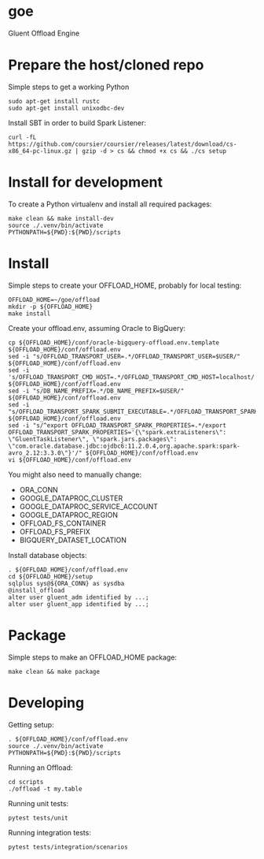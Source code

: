 # goe
Gluent Offload Engine

# Prepare the host/cloned repo
Simple steps to get a working Python
```
sudo apt-get install rustc
sudo apt-get install unixodbc-dev
```
Install SBT in order to build Spark Listener:
```
curl -fL https://github.com/coursier/coursier/releases/latest/download/cs-x86_64-pc-linux.gz | gzip -d > cs && chmod +x cs && ./cs setup
```

# Install for development
To create a Python virtualenv and install all required packages:
```
make clean && make install-dev
source ./.venv/bin/activate
PYTHONPATH=${PWD}:${PWD}/scripts
```

# Install
Simple steps to create your OFFLOAD_HOME, probably for local testing:
```
OFFLOAD_HOME=~/goe/offload
mkdir -p ${OFFLOAD_HOME}
make install
```

Create your offload.env, assuming Oracle to BigQuery:
```
cp ${OFFLOAD_HOME}/conf/oracle-bigquery-offload.env.template ${OFFLOAD_HOME}/conf/offload.env
sed -i "s/OFFLOAD_TRANSPORT_USER=.*/OFFLOAD_TRANSPORT_USER=$USER/" ${OFFLOAD_HOME}/conf/offload.env
sed -i 's/OFFLOAD_TRANSPORT_CMD_HOST=.*/OFFLOAD_TRANSPORT_CMD_HOST=localhost/' ${OFFLOAD_HOME}/conf/offload.env
sed -i "s/DB_NAME_PREFIX=.*/DB_NAME_PREFIX=$USER/" ${OFFLOAD_HOME}/conf/offload.env
sed -i "s/OFFLOAD_TRANSPORT_SPARK_SUBMIT_EXECUTABLE=.*/OFFLOAD_TRANSPORT_SPARK_SUBMIT_EXECUTABLE=/" ${OFFLOAD_HOME}/conf/offload.env
sed -i "s/^export OFFLOAD_TRANSPORT_SPARK_PROPERTIES=.*/export OFFLOAD_TRANSPORT_SPARK_PROPERTIES='{\"spark.extraListeners\": \"GluentTaskListener\", \"spark.jars.packages\": \"com.oracle.database.jdbc:ojdbc6:11.2.0.4,org.apache.spark:spark-avro_2.12:3.3.0\"}'/" ${OFFLOAD_HOME}/conf/offload.env
vi ${OFFLOAD_HOME}/conf/offload.env
```

You might also need to manually change:

- ORA_CONN
- GOOGLE_DATAPROC_CLUSTER
- GOOGLE_DATAPROC_SERVICE_ACCOUNT
- GOOGLE_DATAPROC_REGION
- OFFLOAD_FS_CONTAINER
- OFFLOAD_FS_PREFIX
- BIGQUERY_DATASET_LOCATION

Install database objects:
```
. ${OFFLOAD_HOME}/conf/offload.env
cd ${OFFLOAD_HOME}/setup
sqlplus sys@${ORA_CONN} as sysdba
@install_offload
alter user gluent_adm identified by ...;
alter user gluent_app identified by ...;
```

# Package
Simple steps to make an OFFLOAD_HOME package:
```
make clean && make package
```

# Developing
Getting setup:
```
. ${OFFLOAD_HOME}/conf/offload.env
source ./.venv/bin/activate
PYTHONPATH=${PWD}:${PWD}/scripts
```

Running an Offload:
```
cd scripts
./offload -t my.table
```

Running unit tests:
```
pytest tests/unit
```

Running integration tests:
```
pytest tests/integration/scenarios
```
